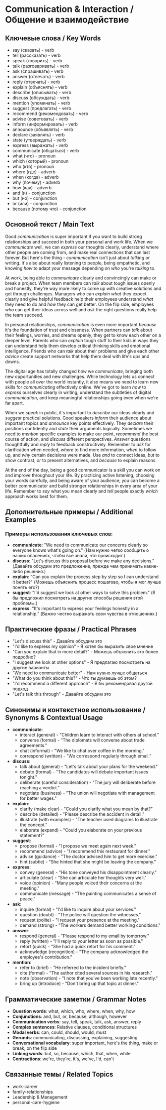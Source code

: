# Communication & Interaction / Общение и взаимодействие

## Ключевые слова / Key Words
- say (сказать) - verb
- tell (рассказать) - verb
- speak (говорить) - verb
- talk (разговаривать) - verb
- ask (спрашивать) - verb
- answer (отвечать) - verb
- reply (отвечать) - verb
- explain (объяснять) - verb
- describe (описывать) - verb
- discuss (обсуждать) - verb
- mention (упоминать) - verb
- suggest (предлагать) - verb
- recommend (рекомендовать) - verb
- advise (советовать) - verb
- inform (информировать) - verb
- announce (объявлять) - verb
- declare (заявлять) - verb
- state (утверждать) - verb
- express (выражать) - verb
- communicate (общаться) - verb
- what (что) - pronoun
- which (который) - pronoun
- who (кто) - pronoun
- where (где) - adverb
- when (когда) - adverb
- why (почему) - adverb
- how (как) - adverb
- and (и) - conjunction
- but (но) - conjunction
- or (или) - conjunction
- because (потому что) - conjunction

## Основной текст / Main Text

Good *communication* is super important if you want to build strong relationships and succeed in both your personal and work life. When we *communicate* well, we can *express* our thoughts clearly, understand where other people are coming from, and make real connections that can last forever. But here's the thing - *communication* isn't just about *talking* or writing. It's also about really listening to people, being empathetic, and knowing *how* to adapt your message depending on *who* you're *talking* to.

At work, being able to *communicate* clearly and convincingly can make or break a project. When team members can *talk* about tough issues openly and honestly, they're way more likely to come up with creative solutions and get through challenges. Managers *who* can *explain* *what* they expect clearly and give helpful feedback help their employees understand *what* they need to do and *how* they can get better. On the flip side, employees *who* can get their ideas across well and *ask* the right questions really help the team succeed.

In personal relationships, *communication* is even more important *because* it's the foundation of trust and closeness. When partners can *talk* about their feelings, worries, and dreams openly, they get to know each other on a deeper level. Parents *who* can *explain* tough stuff to their kids in ways they can understand help them develop critical thinking skills and emotional intelligence. Friends *who* can *talk* about their problems and give each other *advice* create support networks that help them deal with life's ups and downs.

The digital age has totally changed *how* we *communicate*, bringing both new opportunities and new challenges. While technology lets us connect with people all over the world instantly, it also means we need to learn new skills for *communicating* effectively online. We've got to learn *how* to *express* ourselves clearly in writing, understand the subtleties of digital *communication*, and keep meaningful relationships going even when we're far apart.

When we *speak* in public, it's important to *describe* our ideas clearly and *suggest* practical solutions. Good speakers *inform* their audience about important topics and *announce* key points effectively. They *declare* their positions confidently and *state* their arguments logically. Sometimes we need to *mention* specific examples to make our point, *recommend* the best course of action, and *discuss* different perspectives. *Answer* questions thoughtfully and *reply* to feedback constructively. Remember to *ask* for clarification when needed, *where* to find more information, *when* to follow up, and *why* certain decisions were made. Use *and* to connect ideas, *but* to show contrast, *or* to present alternatives, and *because* to explain reasons.

At the end of the day, being a good communicator is a skill you can work on and improve throughout your life. By practicing active listening, choosing your words carefully, and being aware of your audience, you can become a better communicator and build stronger relationships in every area of your life. Remember to *say* what you mean clearly and *tell* people exactly *which* approach works best for them.

## Дополнительные примеры / Additional Examples

### Примеры использования ключевых слов:
- **communicate**: "We need to communicate our concerns clearly so everyone knows what's going on." (Нам нужно четко сообщить о наших опасениях, чтобы все знали, что происходит.)
- **discuss**: "Let's discuss this proposal before we make any decisions." (Давайте обсудим это предложение, прежде чем принимать какие-либо решения.)
- **explain**: "Can you explain the process step by step so I can understand it better?" (Можешь объяснить процесс пошагово, чтобы я мог лучше понять его?)
- **suggest**: "I'd suggest we look at other ways to solve this problem." (Я бы предложил посмотреть на другие способы решения этой проблемы.)
- **express**: "It's important to express your feelings honestly in a relationship." (Важно честно выражать свои чувства в отношениях.)

## Практические фразы / Practical Phrases

- "Let's discuss this" - Давайте обсудим это
- "I'd like to express my opinion" - Я хотел бы выразить свое мнение
- "Can you explain that in more detail?" - Можешь объяснить это более подробно?
- "I suggest we look at other options" - Я предлагаю посмотреть на другие варианты
- "We need to communicate better" - Нам нужно лучше общаться
- "What do you think about this?" - Что ты думаешь об этом?
- "I'd recommend a different approach" - Я бы рекомендовал другой подход
- "Let's talk this through" - Давайте обсудим это

## Синонимы и контекстное использование / Synonyms & Contextual Usage

- **communicate**: 
  - interact (general) - "Children learn to interact with others at school."
  - converse (formal) - "The diplomats will converse about trade agreements."
  - chat (informal) - "We like to chat over coffee in the morning."
  - correspond (written) - "We correspond regularly through email."
- **discuss**: 
  - talk about (general) - "Let's talk about your plans for the weekend."
  - debate (formal) - "The candidates will debate important issues tonight."
  - deliberate (careful consideration) - "The jury will deliberate before reaching a verdict."
  - negotiate (business) - "The union will negotiate with management for better wages."
- **explain**: 
  - clarify (make clear) - "Could you clarify what you mean by that?"
  - describe (detailed) - "Please describe the accident in detail."
  - illustrate (with examples) - "The teacher used diagrams to illustrate the concept."
  - elaborate (expand) - "Could you elaborate on your previous statement?"
- **suggest**: 
  - propose (formal) - "I propose we meet again next week."
  - recommend (advice) - "I recommend this restaurant for dinner."
  - advise (guidance) - "The doctor advised him to get more exercise."
  - hint (subtle) - "She hinted that she might be leaving the company."
- **express**: 
  - convey (general) - "His tone conveyed his disappointment clearly."
  - articulate (clear) - "She can articulate her thoughts very well."
  - voice (opinion) - "Many people voiced their concerns at the meeting."
  - communicate (message) - "The painting communicates a sense of peace."
- **ask**: 
  - inquire (formal) - "I'd like to inquire about your services."
  - question (doubt) - "The police will question the witnesses."
  - request (polite) - "I request your presence at the meeting."
  - demand (strong) - "The workers demand better working conditions."
- **answer**: 
  - respond (general) - "Please respond to my email by tomorrow."
  - reply (written) - "I'll reply to your letter as soon as possible."
  - retort (quick) - "She had a quick retort for his comment."
  - acknowledge (recognition) - "The company acknowledged the employee's contribution."
- **mention**: 
  - refer to (brief) - "He referred to the incident briefly."
  - cite (formal) - "The author cited several sources in his research."
  - note (observation) - "I note that you've been working late recently."
  - bring up (introduce) - "Don't bring up that topic at dinner."

## Грамматические заметки / Grammar Notes

- **Question words**: what, which, who, where, when, why, how
- **Conjunctions**: and, but, or, because, although, however
- **Communication verbs**: say, tell, speak, talk, ask, answer, reply
- **Complex sentences**: Relative clauses, conditional structures
- **Modal verbs**: can, could, should, would, must
- **Gerunds**: communicating, discussing, explaining, suggesting
- **Conversational vocabulary**: super important, here's the thing, make or break, on the flip side
- **Linking words**: but, so, because, which, that, when, while
- **Contractions**: we're, they're, it's, we've, I'd, can't

## Связанные темы / Related Topics

- work-career
- family-relationships
- Leadership & Management
- personal-care-hygiene

